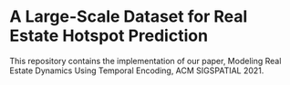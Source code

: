 # A Large-Scale Dataset for Real Estate Hotspot Prediction

This repository contains the implementation of our paper, Modeling Real Estate Dynamics Using Temporal Encoding, ACM SIGSPATIAL 2021.
